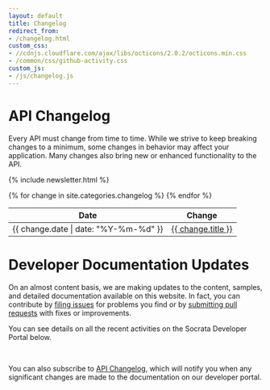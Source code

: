 ```yaml
---
layout: default
title: Changelog
redirect_from:
- /changelog.html
custom_css:
- //cdnjs.cloudflare.com/ajax/libs/octicons/2.0.2/octicons.min.css
- /common/css/github-activity.css
custom_js:
- /js/changelog.js
---
```


# API Changelog

Every API must change from time to time. While we strive to keep breaking changes to a minimum, some changes in behavior may affect your application. Many changes also bring new or enhanced functionality to the API.

{% include newsletter.html %}

<table>
  <thead>
    <th>Date</th>
    <th>Change</th>
  </thead>
  <tbody>
    {% for change in site.categories.changelog %}
      <tr>
        <td>{{ change.date | date: "%Y-%m-%d" }}</td>
        <td><a href="{{change.url}}">{{ change.title }}</a></td>
      </tr>
    {% endfor %}
  </tbody>
</table>

# Developer Documentation Updates 

On an almost content basis, we are making updates to the content, samples, and detailed documentation available on this website. In fact, you can contribute by [filing issues](https://github.com/socrata/dev.socrata.com/issues/new) for problems you find or by [submitting pull requests](https://github.com/socrata/dev.socrata.com/pull/new/gh-pages) with fixes or improvements.

You can see details on all the recent activities on the Socrata Developer Portal below.

<div id="feed">&nbsp;</div>

You can also subscribe to [API Changelog](https://hooks.slack.com/services/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), which will notify you when any significant changes are made to the documentation on our developer portal.

<script type="text/javascript" src="//www.apichangelog.com/static/widget/follow.js" api="socrata"></script>
